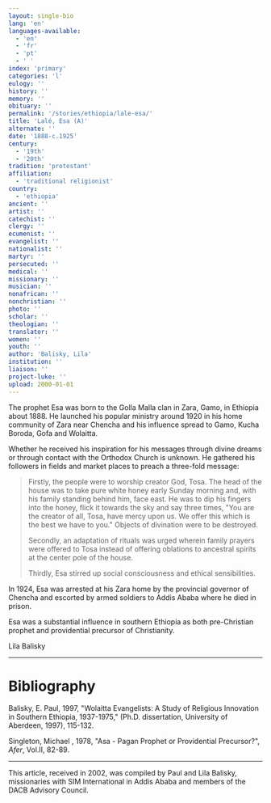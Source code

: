 ```yaml
---
layout: single-bio
lang: 'en'
languages-available:
  - 'en'
  - 'fr'
  - 'pt'
  - ' '
index: 'primary'
categories: 'l'
eulogy: ''
history: ''
memory: ''
obituary: ''
permalink: '/stories/ethiopia/lale-esa/'
title: 'Lalé, Esa (A)'
alternate: ''
date: '1888-c.1925'
century:
  - '19th'
  - '20th'
tradition: 'protestant'
affiliation:
  - 'traditional religionist'
country:
  - 'ethiopia'
ancient: ''
artist: ''
catechist: ''
clergy: ''
ecumenist: ''
evangelist: ''
nationalist: ''
martyr: ''
persecuted: ''
medical: ''
missionary: ''
musician: ''
nonafrican: ''
nonchristian: ''
photo: ''
scholar: ''
theologian: ''
translator: ''
women: ''
youth: ''
author: 'Balisky, Lila'
institution: ''
liaison: ''
project-luke: ''
upload: 2000-01-01
---
```



The prophet Esa was born to the Golla Malla clan in Zara, Gamo, in Ethiopia
about 1888.  He launched his popular ministry around 1920 in his home
community of Zara near Chencha and his influence spread to Gamo, Kucha
Boroda, Gofa and Wolaitta.

Whether he received his inspiration for his messages through divine dreams
or through contact with the Orthodox Church is unknown.  He gathered his
followers in fields and market places to preach a three-fold message:

> Firstly, the people were to worship creator God, Tosa.  The head of the
> house was to take pure white honey early Sunday morning and, with his
> family standing behind him, face east.  He was to dip his fingers into the
> honey, flick it towards the sky and say three times, "You are the creator
> of all, Tosa, have mercy upon us.  We offer this which is the best we have
> to you."  Objects of divination were to be destroyed.
> 
> Secondly, an adaptation of rituals was urged wherein family prayers were offered to Tosa
> instead of offering oblations to ancestral spirits at the center pole of
> the house.
> 
> Thirdly, Esa stirred up social consciousness and ethical sensibilities.
> 

In 1924, Esa was arrested at his Zara home by the provincial governor of
Chencha and escorted by armed soldiers to Addis Ababa where he died in
prison.

Esa was a substantial influence in southern  Ethiopia as both pre-Christian
prophet and  providential precursor of Christianity.

Lila Balisky

---

# Bibliography

Balisky, E. Paul, 1997, "Wolaitta Evangelists:  A Study of Religious Innovation in Southern Ethiopia, 1937-1975," (Ph.D. dissertation, University of Aberdeen, 1997), 115-132.

Singleton, Michael , 1978,  "Asa - Pagan Prophet or Providential Precursor?", *Afer*, Vol.II, 82-89.

---

This article, received in 2002, was compiled by Paul and Lila Balisky,
missionaries with SIM International in Addis Ababa and members of the DACB
Advisory Council.